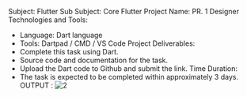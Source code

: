 Subject: Flutter
Sub Subject: Core Flutter
Project Name: PR. 1 Designer
Technologies and Tools:
- Language: Dart language
- Tools: Dartpad / CMD / VS Code
Project Deliverables:
- Complete this task using Dart.
- Source code and documentation for the task.
- Upload the Dart code to Github and submit the link.
Time Duration:
- The task is expected to be completed within approximately 3 days.
OUTPUT :
![2](https://github.com/KRISHA-SALIYA/Designer/assets/149802459/f4c9960f-ce4a-44c1-8269-86da6a15974d)
